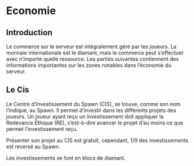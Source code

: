 # Economie

## Introduction

Le commerce sur le serveur est intégralement géré par les joueurs. La monnaie internationale est le diamant, mais le commerce peut s’effectuer avec n’importe quelle ressource. Les parties suivantes contiennent des informations importantes sur les zones notables dans l’économie du serveur.

## Le Cis

Le Centre d’Investissement du Spawn (CIS), se trouve, comme son nom l’indique, au Spawn. Il permet d’investir dans les différents projets des joueurs. Un joueur ayant reçu un investissement doit appliquer la Redevance Éthique (RE), c’est-à-dire avancer le projet d’au moins ce que permet l’investissement reçu.

Présenter son projet au CIS est gratuit, cependant, 1/9 des investissements est reversé au Spawn.

Les investissements se font en blocs de diamant.
